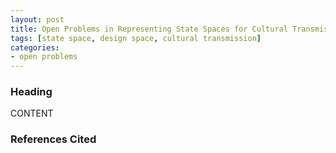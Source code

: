 ```yaml
---
layout: post
title: Open Problems in Representing State Spaces for Cultural Transmission Models
tags: [state space, design space, cultural transmission]
categories: 
- open problems
---
```


### Heading ###

CONTENT


### References Cited ###


